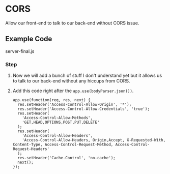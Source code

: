 # CORS

Allow our front-end to talk to our back-end without CORS issue.

## Example Code

server-final.js

### Step

1.  Now we will add a bunch of stuff I don't understand yet but it allows us to talk to our back-end without any hiccups from CORS.

2.  Add this code right after the `app.use(bodyParser.json())`.

    ```
    app.use(function(req, res, next) {
      res.setHeader('Access-Control-Allow-Origin', '*');
      res.setHeader('Access-Control-Allow-Credentials', 'true');
      res.setHeader(
        'Access-Control-Allow-Methods',
        'GET,HEAD,OPTIONS,POST,PUT,DELETE'
      );
      res.setHeader(
        'Access-Control-Allow-Headers',
        'Access-Control-Allow-Headers, Origin,Accept, X-Requested-With, Content-Type, Access-Control-Request-Method, Access-Control-Request-Headers'
      );
      res.setHeader('Cache-Control', 'no-cache');
      next();
    });
    ```

